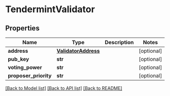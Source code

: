 # TendermintValidator

## Properties
Name | Type | Description | Notes
------------ | ------------- | ------------- | -------------
**address** | [**ValidatorAddress**](ValidatorAddress.md) |  | [optional] 
**pub_key** | **str** |  | [optional] 
**voting_power** | **str** |  | [optional] 
**proposer_priority** | **str** |  | [optional] 

[[Back to Model list]](../README.md#documentation-for-models) [[Back to API list]](../README.md#documentation-for-api-endpoints) [[Back to README]](../README.md)


